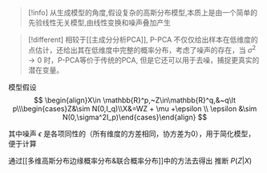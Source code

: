 > [!info]
> 从生成模型的角度,假设复杂的高斯分布模型,本质上是由一个简单的先验线性无关模型,由线性变换和噪声叠加产生

> [!different]
> 相较于[[主成分分析PCA]], P-PCA 不仅仅给出样本在低维度的点估计，还给出其在低维度中完整的概率分布，考虑了噪声的存在，当 $\sigma^2 \rightarrow 0$ 时，P-PCA等价于传统的PCA, 但是它还可以用于去噪，捕捉更真实的潜在变量。 

模型假设
$$
\begin{align}X\in \mathbb{R}^p,~Z\in\mathbb{R}^q,&~q\lt p\\\begin{cases}Z&\sim N(0,I_q)\\X&=WZ + \mu +\epsilon \\ \epsilon &\sim N(0,\sigma^2I_p)\end{cases}\end{align}
$$

其中噪声 $\epsilon$ 是各项同性的（所有维度的方差相同，协方差为0），用于简化模型，便于计算

通过[[多维高斯分布边缘概率分布&联合概率分布]]中的方法去得出
推断 $P(Z|X)$

